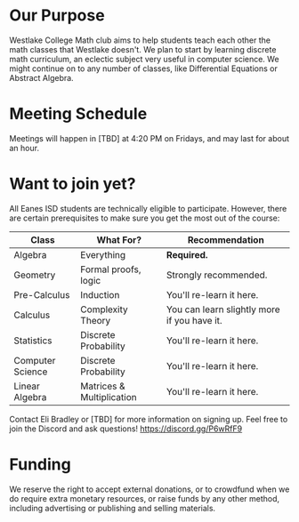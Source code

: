 # Our Purpose

Westlake College Math club aims to help students teach each other the math classes that Westlake doesn't. We plan to start by learning discrete math curriculum, an eclectic subject very useful in computer science. We might continue on to any number of classes, like Differential Equations or Abstract Algebra.

# Meeting Schedule

Meetings will happen in [TBD] at 4:20 PM on Fridays, and may last for about an hour.

# Want to join yet?

All Eanes ISD students are technically eligible to participate. However, there are certain prerequisites to make sure you get the most out of the course:

| Class             | What For?                  | Recommendation                              |
| ----------------- | -------------------------- | ------------------------------------------- |
| Algebra           | Everything                 | **Required.**                               |
| Geometry          | Formal proofs, logic       | Strongly recommended.                       |
| Pre-Calculus      | Induction                  | You'll re-learn it here.                    |
| Calculus          | Complexity Theory          | You can learn slightly more if you have it. |
| Statistics        | Discrete Probability       | You'll re-learn it here.                    |
| Computer Science  | Discrete Probability       | You'll re-learn it here.                    |
| Linear Algebra    | Matrices & Multiplication  | You'll re-learn it here.                    |

Contact Eli Bradley or [TBD] for more information on signing up. Feel free to join the Discord and ask questions! https://discord.gg/P6wRfF9

# Funding

We reserve the right to accept external donations, or to crowdfund when we do require extra monetary resources, or raise funds by any other method, including advertising or publishing and selling materials.
